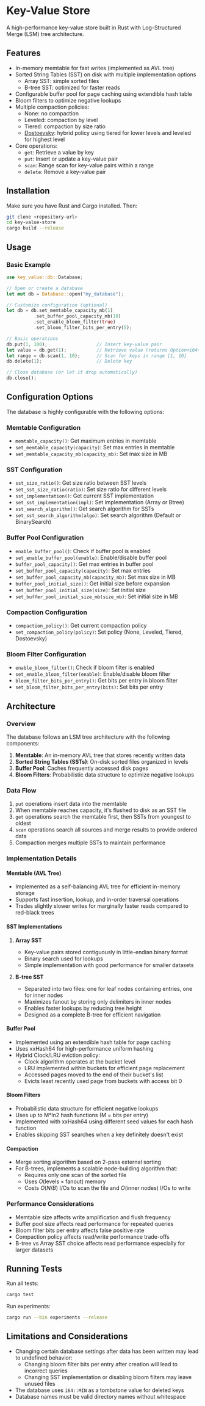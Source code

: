 # Key-Value Store

A high-performance key-value store built in Rust with Log-Structured Merge (LSM) tree architecture.

## Features

- In-memory memtable for fast writes (implemented as AVL tree)
- Sorted String Tables (SST) on disk with multiple implementation options
  - Array SST: simple sorted files
  - B-tree SST: optimized for faster reads
- Configurable buffer pool for page caching using extendible hash table
- Bloom filters to optimize negative lookups
- Multiple compaction policies:
  - None: no compaction
  - Leveled: compaction by level
  - Tiered: compaction by size ratio
  - [Dostoevsky](https://scholar.harvard.edu/files/stratos/files/dostoevskykv.pdf): hybrid policy using tiered for lower levels and leveled for highest level
- Core operations:
  - `get`: Retrieve a value by key
  - `put`: Insert or update a key-value pair
  - `scan`: Range scan for key-value pairs within a range
  - `delete`: Remove a key-value pair

## Installation

Make sure you have Rust and Cargo installed. Then:

```bash
git clone <repository-url>
cd key-value-store
cargo build --release
```

## Usage

### Basic Example

```rust
use key_value::db::Database;

// Open or create a database
let mut db = Database::open("my_database");

// Customize configuration (optional)
let db = db.set_memtable_capacity_mb(1)
          .set_buffer_pool_capacity_mb(10)
          .set_enable_bloom_filter(true)
          .set_bloom_filter_bits_per_entry(5);

// Basic operations
db.put(1, 100);                  // Insert key-value pair
let value = db.get(1);           // Retrieve value (returns Option<i64>)
let range = db.scan(1, 10);      // Scan for keys in range [1, 10]
db.delete(1);                    // Delete key

// Close database (or let it drop automatically)
db.close();
```

## Configuration Options

The database is highly configurable with the following options:

### Memtable Configuration

- `memtable_capacity()`: Get maximum entries in memtable
- `set_memtable_capacity(capacity)`: Set max entries in memtable
- `set_memtable_capacity_mb(capacity_mb)`: Set max size in MB

### SST Configuration

- `sst_size_ratio()`: Get size ratio between SST levels
- `set_sst_size_ratio(ratio)`: Set size ratio for different levels
- `sst_implementation()`: Get current SST implementation
- `set_sst_implementation(impl)`: Set implementation (Array or Btree)
- `sst_search_algorithm()`: Get search algorithm for SSTs
- `set_sst_search_algorithm(algo)`: Set search algorithm (Default or BinarySearch)

### Buffer Pool Configuration

- `enable_buffer_pool()`: Check if buffer pool is enabled
- `set_enable_buffer_pool(enable)`: Enable/disable buffer pool
- `buffer_pool_capacity()`: Get max entries in buffer pool
- `set_buffer_pool_capacity(capacity)`: Set max entries
- `set_buffer_pool_capacity_mb(capacity_mb)`: Set max size in MB
- `buffer_pool_initial_size()`: Get initial size before expansion
- `set_buffer_pool_initial_size(size)`: Set initial size
- `set_buffer_pool_initial_size_mb(size_mb)`: Set initial size in MB

### Compaction Configuration

- `compaction_policy()`: Get current compaction policy
- `set_compaction_policy(policy)`: Set policy (None, Leveled, Tiered, Dostoevsky)

### Bloom Filter Configuration

- `enable_bloom_filter()`: Check if bloom filter is enabled
- `set_enable_bloom_filter(enable)`: Enable/disable bloom filter
- `bloom_filter_bits_per_entry()`: Get bits per entry in bloom filter
- `set_bloom_filter_bits_per_entry(bits)`: Set bits per entry

## Architecture

### Overview

The database follows an LSM tree architecture with the following components:

1. **Memtable**: An in-memory AVL tree that stores recently written data
2. **Sorted String Tables (SSTs)**: On-disk sorted files organized in levels
3. **Buffer Pool**: Caches frequently accessed disk pages
4. **Bloom Filters**: Probabilistic data structure to optimize negative lookups

### Data Flow

1. `put` operations insert data into the memtable
2. When memtable reaches capacity, it's flushed to disk as an SST file
3. `get` operations search the memtable first, then SSTs from youngest to oldest
4. `scan` operations search all sources and merge results to provide ordered data
5. Compaction merges multiple SSTs to maintain performance

### Implementation Details

#### Memtable (AVL Tree)
- Implemented as a self-balancing AVL tree for efficient in-memory storage
- Supports fast insertion, lookup, and in-order traversal operations
- Trades slightly slower writes for marginally faster reads compared to red-black trees

#### SST Implementations
1. **Array SST**
   - Key-value pairs stored contiguously in little-endian binary format
   - Binary search used for lookups
   - Simple implementation with good performance for smaller datasets

2. **B-tree SST**
   - Separated into two files: one for leaf nodes containing entries, one for inner nodes
   - Maximizes fanout by storing only delimiters in inner nodes
   - Enables faster lookups by reducing tree height
   - Designed as a complete B-tree for efficient navigation

#### Buffer Pool
- Implemented using an extendible hash table for page caching
- Uses xxHash64 for high-performance uniform hashing
- Hybrid Clock/LRU eviction policy:
  - Clock algorithm operates at the bucket level
  - LRU implemented within buckets for efficient page replacement
  - Accessed pages moved to the end of their bucket's list
  - Evicts least recently used page from buckets with access bit 0

#### Bloom Filters
- Probabilistic data structure for efficient negative lookups
- Uses up to M*ln2 hash functions (M = bits per entry)
- Implemented with xxHash64 using different seed values for each hash function
- Enables skipping SST searches when a key definitely doesn't exist

#### Compaction
- Merge sorting algorithm based on 2-pass external sorting
- For B-trees, implements a scalable node-building algorithm that:
  - Requires only one scan of the sorted file
  - Uses $O(\text{levels} \times \text{fanout})$ memory
  - Costs $O(N/B)$ I/Os to scan the file and $O(\text{inner nodes})$ I/Os to write

### Performance Considerations

- Memtable size affects write amplification and flush frequency
- Buffer pool size affects read performance for repeated queries
- Bloom filter bits per entry affects false positive rate
- Compaction policy affects read/write performance trade-offs
- B-tree vs Array SST choice affects read performance especially for larger datasets

## Running Tests

Run all tests:

```bash
cargo test
```

Run experiments:

```bash
cargo run --bin experiments --release
```

## Limitations and Considerations

- Changing certain database settings after data has been written may lead to undefined behavior:
  - Changing bloom filter bits per entry after creation will lead to incorrect queries
  - Changing SST implementation or disabling bloom filters may leave unused files
- The database uses `i64::MIN` as a tombstone value for deleted keys
- Database names must be valid directory names without whitespace 
